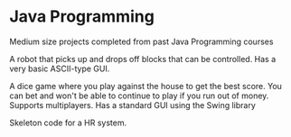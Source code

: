 # Java Programming

Medium size projects completed from past Java Programming courses

A robot that picks up and drops off blocks that can be controlled. Has a very basic ASCII-type GUI.

A dice game where you play against the house to get the best score. You can bet and won't be able to continue to play if you run out of money. Supports multiplayers. Has a standard GUI using the Swing library

Skeleton code for a HR system.
